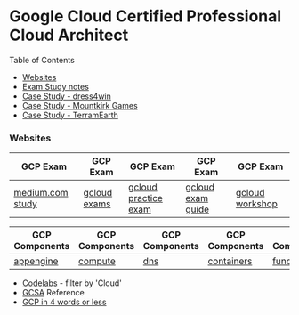 # Google Cloud Certified Professional Cloud Architect

Table of Contents
- [Websites](#websites)
- [Exam Study notes](gcloud.md)
- [Case Study - dress4win](gcloud-dress4win.md)
- [Case Study - Mountkirk Games](gcloud-mountkirk.md)
- [Case Study - TerramEarth](gcloud-terramearth.md)

### Websites

| GCP Exam | GCP Exam | GCP Exam | GCP Exam | GCP Exam |
| --- | --- | --- | --- | --- |
| [medium.com study](https://medium.com/@earlg3/google-cloud-architect-exam-study-materials-5ab327b62bc8) | [gcloud exams](https://cloud.google.com/training/exams/) | [gcloud practice exam](https://cloud.google.com/certification/practice-exam/cloud-architect) | [gcloud exam guide](https://cloud.google.com/certification/guides/cloud-architect/#certificate-exam-guide) | [gcloud workshop](https://goo.gl/oFp6ep) |


| GCP Components | GCP Components | GCP Components | GCP Components | GCP Components |
| --- | --- | --- | --- | --- |
| [appengine](https://cloud.google.com/appengine/docs/standard/) | [compute](https://cloud.google.com/compute/docs/vpn/overview) | [dns](https://cloud.google.com/dns/overview) | [containers](https://cloud.google.com/container-engine/reference/rest/) | [functions](https://cloud.google.com/functions/docs/concepts/overview) |

- [Codelabs](https://codelabs.developers.google.com) - filter by 'Cloud'
- [GCSA](https://gcp.solutions) Reference
- [GCP in 4 words or less](https://github.com/gregsramblings/google-cloud-4-words)